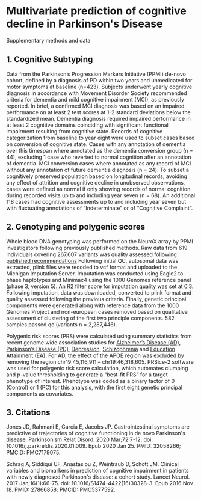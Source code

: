 # Multivariate prediction of cognitive decline in Parkinson's Disease
Supplementary methods and data 

## 1.	Cognitive Subtyping
Data from the Parkinson’s Progression Markers Initiative (PPMI) de-novo cohort, defined by a diagnosis of PD within two years and unmedicated for motor symptoms at baseline (n=423). Subjects underwent yearly cognitive diagnosis in accordance with Movement Disorder Society recommended criteria for dementia and mild cognitive impairment (MCI), as previously reported. In brief, a confirmed MCI diagnosis was based on an impaired performance on at least 2 test scores at 1-2 standard deviations below the standardized mean. Dementia diagnosis required impaired performance in at least 2 cognitive domains coinciding with significant functional impairment resulting from cognitive state. 
Records of cognitive categorization from baseline to year eight were used to subset cases based on conversion of cognitive state. Cases with any annotation of dementia over this timespan where annotated as the dementia conversion group (n = 44), excluding 1 case who reverted to normal cognition after an annotation of dementia. MCI conversion cases where annotated as any record of MCI without any annotation of future dementia diagnosis (n = 24). To subset a cognitively preserved population based on longitudinal records, avoiding any effect of attrition and cognitive decline in unobserved observations, cases were defined as normal if only showing records of normal cognition during recorded visits up to and including year seven (n = 68). An additional 118 cases had cognitive assessments up to and including year seven but with fluctuating annotations of “Indeterminate” or of “Cognitive Complaint”. 


## 2.	Genotyping and polygenic scores
Whole blood DNA genotyping was performed on the NeuroX array by PPMI investigators following previously published methods. Raw data from 619 individuals covering 267,607 variants was quality assessed following [published recommendations](https://www.ncbi.nlm.nih.gov/pmc/articles/PMC6001694/) Following initial QC, autosomal data was extracted, plink files were recoded to vcf format and uploaded to the Michigan Imputation Server. Imputation was conducted using Eagle2 to phase haplotypes and Minimac4 using the 1000 Genomes reference panel (phase 3, version 5). An R2 filter score for imputation quality was set at 0.3. Following imputation, data was downloaded, converted to plink format and quality assessed following the previous criteria. Finally, genetic principal components were generated along with reference data from the 1000 Genomes Project and non-european cases removed based on qualitative assessment of clustering of the first two principle components. 582 samples passed qc (variants n = 2,287,446). 

Polygenic risk scores (PRS) were calculated using summary statistics from recent genome wide association studies for [Alzheimer’s Disease (AD)](https://www.nature.com/articles/s41588-019-0358-2), [Parkinson’s Disease (PD)](https://pubmed.ncbi.nlm.nih.gov/28892059/), [Depression](https://www.nature.com/articles/s41588-018-0090-3), [Schizophrenia](https://www.nature.com/articles/nature13595) and [Education Attainment (EA)](https://www.nature.com/articles/s41588-018-0147-3). For AD, the effect of the APOE region was excluded by removing the region chr19:45,116,911 – chr19:46,318,605. PRSice-2 software was used for polygenic risk score calculation, which automates clumping and p-value thresholding to generate a “best-fit PRS” for a target phenotype of interest. Phenotype was coded as a binary factor of 0 (Control) or 1 (PC) for this analysis, with the first eight genetic principal components as covariates. 


## 3. Citations

Jones JD, Rahmani E, Garcia E, Jacobs JP. Gastrointestinal symptoms are predictive of trajectories of cognitive functioning in de novo Parkinson's disease. Parkinsonism Relat Disord. 2020 Mar;72:7-12. doi: 10.1016/j.parkreldis.2020.01.009. Epub 2020 Jan 25. PMID: 32058266; PMCID: PMC7179075.

Schrag A, Siddiqui UF, Anastasiou Z, Weintraub D, Schott JM. Clinical variables and biomarkers in prediction of cognitive impairment in patients with newly diagnosed Parkinson's disease: a cohort study. Lancet Neurol. 2017 Jan;16(1):66-75. doi: 10.1016/S1474-4422(16)30328-3. Epub 2016 Nov 18. PMID: 27866858; PMCID: PMC5377592.
